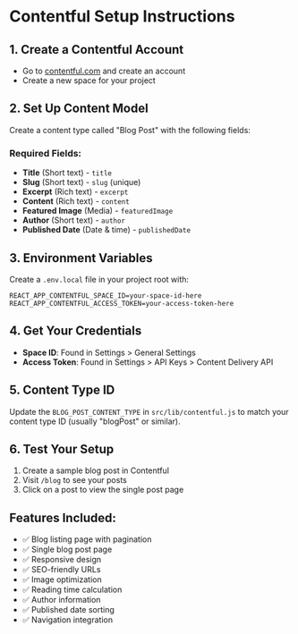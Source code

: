 # Contentful Setup Instructions

## 1. Create a Contentful Account
- Go to [contentful.com](https://contentful.com) and create an account
- Create a new space for your project

## 2. Set Up Content Model
Create a content type called "Blog Post" with the following fields:

### Required Fields:
- **Title** (Short text) - `title`
- **Slug** (Short text) - `slug` (unique)
- **Excerpt** (Rich text) - `excerpt`
- **Content** (Rich text) - `content`
- **Featured Image** (Media) - `featuredImage`
- **Author** (Short text) - `author`
- **Published Date** (Date & time) - `publishedDate`

## 3. Environment Variables
Create a `.env.local` file in your project root with:

```
REACT_APP_CONTENTFUL_SPACE_ID=your-space-id-here
REACT_APP_CONTENTFUL_ACCESS_TOKEN=your-access-token-here
```

## 4. Get Your Credentials
- **Space ID**: Found in Settings > General Settings
- **Access Token**: Found in Settings > API Keys > Content Delivery API

## 5. Content Type ID
Update the `BLOG_POST_CONTENT_TYPE` in `src/lib/contentful.js` to match your content type ID (usually "blogPost" or similar).

## 6. Test Your Setup
1. Create a sample blog post in Contentful
2. Visit `/blog` to see your posts
3. Click on a post to view the single post page

## Features Included:
- ✅ Blog listing page with pagination
- ✅ Single blog post page
- ✅ Responsive design
- ✅ SEO-friendly URLs
- ✅ Image optimization
- ✅ Reading time calculation
- ✅ Author information
- ✅ Published date sorting
- ✅ Navigation integration
